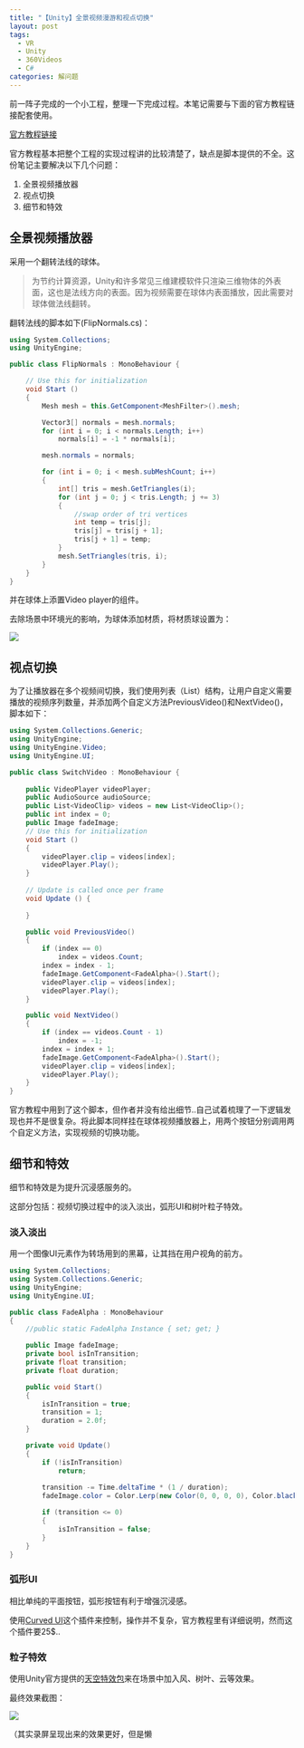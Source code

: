 ```yaml
---
title: "【Unity】全景视频漫游和视点切换"
layout: post
tags:
  - VR
  - Unity
  - 360Videos
  - C#
categories: 解问题
---
```


前一阵子完成的一个小工程，整理一下完成过程。本笔记需要与下面的官方教程链接配套使用。

[官方教程链接](https://unity3d.com/learn/tutorials/topics/vr/displaying-360-video-vr-and-switching-views?playlist=22946)

官方教程基本把整个工程的实现过程讲的比较清楚了，缺点是脚本提供的不全。这份笔记主要解决以下几个问题：

1. 全景视频播放器
2. 视点切换
3. 细节和特效

<!-- more -->

## 全景视频播放器

采用一个翻转法线的球体。

> 为节约计算资源，Unity和许多常见三维建模软件只渲染三维物体的外表面，这也是法线方向的表面。因为视频需要在球体内表面播放，因此需要对球体做法线翻转。

翻转法线的脚本如下(FlipNormals.cs)：

```C#
using System.Collections;
using UnityEngine;

public class FlipNormals : MonoBehaviour {

	// Use this for initialization
	void Start () 
    {
        Mesh mesh = this.GetComponent<MeshFilter>().mesh;

        Vector3[] normals = mesh.normals;
        for (int i = 0; i < normals.Length; i++)
            normals[i] = -1 * normals[i];

        mesh.normals = normals;

        for (int i = 0; i < mesh.subMeshCount; i++)
        {
            int[] tris = mesh.GetTriangles(i);
            for (int j = 0; j < tris.Length; j += 3)
            {
                //swap order of tri vertices
                int temp = tris[j];
                tris[j] = tris[j + 1];
                tris[j + 1] = temp;
            }
            mesh.SetTriangles(tris, i);
        }       
	}	
}
```

并在球体上添置Video player的组件。

去除场景中环境光的影响，为球体添加材质，将材质球设置为：

![](https://github.com/HusterHope/blogimage/raw/master/boyaVR-1.jpg)

## 视点切换

为了让播放器在多个视频间切换，我们使用列表（List）结构，让用户自定义需要播放的视频序列数量，并添加两个自定义方法PreviousVideo()和NextVideo()，脚本如下：

```c#
using System.Collections.Generic;
using UnityEngine;
using UnityEngine.Video;
using UnityEngine.UI;

public class SwitchVideo : MonoBehaviour {
    
    public VideoPlayer videoPlayer;
    public AudioSource audioSource;
    public List<VideoClip> videos = new List<VideoClip>();
    public int index = 0;
    public Image fadeImage;
    // Use this for initialization
	void Start () 
    {
        videoPlayer.clip = videos[index];
        videoPlayer.Play();
	}
	
	// Update is called once per frame
	void Update () {
		
	}

    public void PreviousVideo()
    {
        if (index == 0)
            index = videos.Count;
        index = index - 1;
        fadeImage.GetComponent<FadeAlpha>().Start();
        videoPlayer.clip = videos[index];
        videoPlayer.Play();
    }

    public void NextVideo()
    {
        if (index == videos.Count - 1)
            index = -1;
        index = index + 1;
        fadeImage.GetComponent<FadeAlpha>().Start();
        videoPlayer.clip = videos[index];
        videoPlayer.Play();
    }
}
```

官方教程中用到了这个脚本，但作者并没有给出细节..自己试着梳理了一下逻辑发现也并不是很复杂。将此脚本同样挂在球体视频播放器上，用两个按钮分别调用两个自定义方法，实现视频的切换功能。

## 细节和特效

细节和特效是为提升沉浸感服务的。

这部分包括：视频切换过程中的淡入淡出，弧形UI和树叶粒子特效。

### 淡入淡出

用一个图像UI元素作为转场用到的黑幕，让其挡在用户视角的前方。

```C#
using System.Collections;
using System.Collections.Generic;
using UnityEngine;
using UnityEngine.UI;

public class FadeAlpha : MonoBehaviour
{
    //public static FadeAlpha Instance { set; get; }

    public Image fadeImage;
    private bool isInTransition;
    private float transition;
    private float duration;

    public void Start()
    {
        isInTransition = true;
        transition = 1;
        duration = 2.0f;
    }

    private void Update()
    {
        if (!isInTransition)
            return;
        
        transition -= Time.deltaTime * (1 / duration);
        fadeImage.color = Color.Lerp(new Color(0, 0, 0, 0), Color.black, transition);

        if (transition <= 0)
        {
            isInTransition = false;
        }
    }
}
```

### 弧形UI

相比单纯的平面按钮，弧形按钮有利于增强沉浸感。

使用[Curved UI](https://assetstore.unity.com/packages/tools/gui/curved-ui-vr-ready-solution-to-bend-warp-your-canvas-53258)这个插件来控制，操作并不复杂，官方教程里有详细说明，然而这个插件要25$..

### 粒子特效

使用Unity官方提供的[天空特效包](https://assetstore.unity.com/packages/vfx/particles/environment/sky-fx-pack-19242)来在场景中加入风、树叶、云等效果。

最终效果截图：

![](https://github.com/HusterHope/blogimage/raw/master/boyaVR-2.jpg)

（其实录屏呈现出来的效果更好，但是懒

